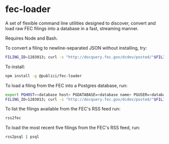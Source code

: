 # fec-loader

A set of flexible command line utilities designed to discover, convert and load raw FEC filings into a database in a fast, streaming manner.

Requires Node and Bash.

To convert a filing to newline-separated JSON without installing, try:
```bash
FILING_ID=1283013; curl -s "http://docquery.fec.gov/dcdev/posted/"$FILING_ID".fec" | npx -p @publici/fec-loader fec2json $FILING_ID > $FILING_ID".ndjson"
```

To install:
```bash
npm install -g @publici/fec-loader
```

To load a filing from the FEC into a Postgres database, run:
```bash
export PGHOST=<database host> PGDATABASE=<database name> PGUSER=<database user> PGPASSWORD=<database password>
FILING_ID=1283013; curl -s "http://docquery.fec.gov/dcdev/posted/"$FILING_ID".fec" | fec2psql $FILING_ID | psql
```

To list the filings available from the FEC's RSS feed run:
```bash
rss2fec
```

To load the most recent five filings from the FEC's RSS feed, run:

```bash
rss2psql | psql
```
